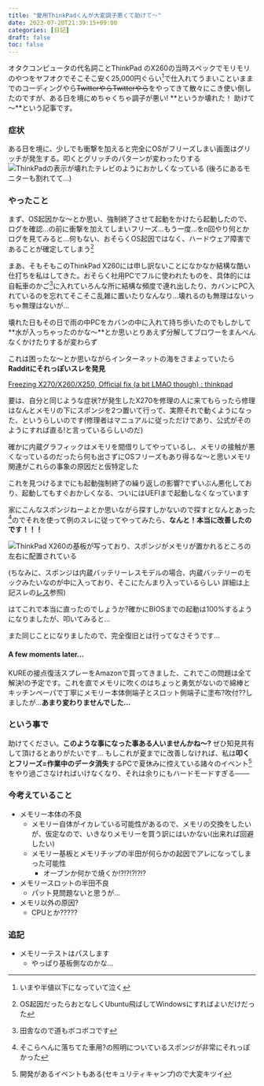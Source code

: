 ```yaml
---
title: "愛用ThinkPadくんが大変調子悪くて助けて～"
date: 2023-07-20T21:39:15+09:00
categories: [日記]
draft: false
toc: false
---
```

オタクコンピュータの代名詞ことThinkPad のX260の当時スペックでモリモリのやつをヤフオクでそこそこ安く25,000円ぐらい[^1]で仕入れてうまいこといままでのコーディングやら~~TwitterやらTwitterやら~~をやってきて散々にこき使い倒したのですが、ある日を境にめちゃくちゃ調子が悪い! **というか壊れた！ 助けて～**という記事です。

### 症状
ある日を境に、少しでも衝撃を加えると完全にOSがフリーズしまい画面はグリッチが発生する。叩くとグリッチのパターンが変わったりする
![ThinkPadの表示が壊れたテレビのようにおかしくなっている](/images/愛用ThinkPadくんが大変調子悪くて助けて～/broke.gif)
(後ろにあるモニターも割れてて...)

### やったこと
まず、OS起因かな～とか思い、強制終了させて起動をかけたら起動したので、ログを確認...の前に衝撃を加えてしまいフリーズ...もう一度...をn回やり何とかログを見てみると...何もない、おそらくOS起因ではなく、ハードウェア障害であることが確定してしまう[^2]

まあ、そもそもこのThinkPad X260には申し訳ないことになかなか結構な酷い仕打ちを私はしてきた。おそらく社用PCでフルに使われたものを、具体的には自転車のかご[^3]に入れていろんな所に結構な頻度で連れ出したり、カバンにPC入れているのを忘れてそこそこ乱雑に置いたりなんなり...壊れるのも無理はないっちゃ無理はないが...

壊れた日もその日で雨の中PCをカバンの中に入れて持ち歩いたのでもしかして**水が入っちゃったのかな～**とか思いとりあえず分解してブロワーをまんべんなくかけたりするが変わらず

これは困ったな～とか思いながらインターネットの海をさまよっていたら**Radditにそれっぽいスレを発見**

[Freezing X270/X260/X250, Official fix (a bit LMAO though) : thinkpad](https://www.reddit.com/r/thinkpad/comments/jq53yt/freezing_x270x260x250_official_fix_a_bit_lmao/)

要は、自分と同じような症状?が発生したX270を修理の人に来てもらったら修理はなんとメモリの下にスポンジを2つ置いて行って、実際それで動くようになった、というらしいのです(修理者はマニュアルに従っただけであり、公式がそのようにすれば直る!と言っているらしいのだ)

確かに内蔵グラフィックはメモリを間借りしてやっているし、メモリの接触が悪くなっているのだったら何も出さずにOSフリーズもあり得るな～と思いメモリ関連がこれらの事象の原因だと仮特定した

これを見つけるまでにも起動強制終了の繰り返しの影響?でずいぶん悪化しており、起動してもすぐおかしくなる、ついにはUEFIまで起動しなくなっています

家にこんなスポンジねーよとか思いながら探すしかないので探すとなんとあった[^4]のでそれを使って例のスレに従ってやってみたら、**なんと！本当に改善したのです！！！**

![ThinkPad X260の基板が写っており、スポンジがメモリが置かれるところの左右に配置されている](/images/愛用ThinkPadくんが大変調子悪くて助けて～/スポンジを追加.jpg)

(ちなみに、スポンジは内蔵バッテリーレスモデルの場合、内蔵バッテリーのモックみたいなのが中に入っており、そこにたんまり入っているらしい 詳細は上記スレの[レス](https://www.reddit.com/r/thinkpad/comments/jq53yt/comment/ged24y6/?utm_source=share&utm_medium=web2x&context=3)参照)

はてこれで本当に直ったのでしょうか?確かにBIOSまでの起動は100%するようになりましたが、叩いてみると...

また同じことになりましたので、完全復旧とは行ってなさそうです...

#### A few moments later...
KUREの接点復活スプレーをAmazonで買ってきました、これでこの問題は全て解決!の予定です。これを直でメモリに吹くのはちょっと勇気がないので綿棒とキッチンペーパで丁寧にメモリー本体側端子とスロット側端子に塗布?吹付??しましたが...**あまり変わりませんでした...**

### という事で
助けてください。**このような事になった事ある人いませんかね～?** ぜひ知見共有して頂けるとありがたいです... もしこれが夏までに改善しなければ、私は**叩くとフリーズ=作業中のデータ消失**するPCで夏休みに控えている諸々のイベント[^5]をやり過ごさなければいけなくなり、それは余りにもハードモードすぎる───

### 今考えていること
- メモリー本体の不良
  - メモリー自体がイカレている可能性があるので、メモリの交換をしたいが、仮定なので、いきなりメモリーを買う訳にはいかない(出来れば回避したい)
  - メモリー基板とメモリチップの半田が何らかの起因でアレになってしまった可能性
    - オーブンか何かで焼くか!?!?!?!?!?
- メモリースロットの半田不良
  - パット見問題ないと思うが...
- メモリ以外の原因?
  - CPUとか?????

### 追記
- メモリーテストはパスします
  - やっぱり基板側なのかな...


[^1]: いまや半値以下になっていて泣く
[^2]: OS起因だったらおとなしくUbuntu飛ばしてWindowsにすればよいだけだった
[^3]: 田舎なので道もボコボコです
[^4]: そこらへんに落ちてた車用?の照明についているスポンジが非常にそれっぽかった
[^5]: 開発があるイベントもある(セキュリティキャンプ)ので大変キツイ
